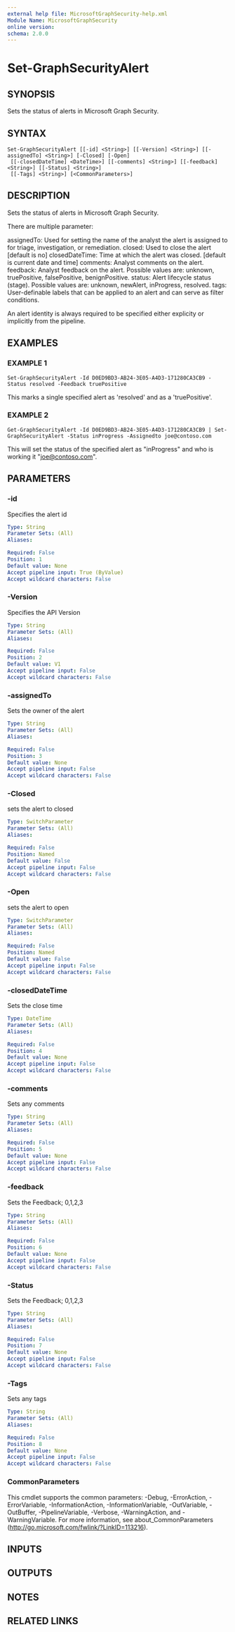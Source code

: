 ```yaml
---
external help file: MicrosoftGraphSecurity-help.xml
Module Name: MicrosoftGraphSecurity
online version:
schema: 2.0.0
---
```


# Set-GraphSecurityAlert

## SYNOPSIS
Sets the status of alerts in Microsoft Graph Security.

## SYNTAX

```
Set-GraphSecurityAlert [[-id] <String>] [[-Version] <String>] [[-assignedTo] <String>] [-Closed] [-Open]
 [[-closedDateTime] <DateTime>] [[-comments] <String>] [[-feedback] <String>] [[-Status] <String>]
 [[-Tags] <String>] [<CommonParameters>]
```

## DESCRIPTION
Sets the status of alerts in Microsoft Graph Security.

There are multiple parameter:

assignedTo: Used for setting the name of the analyst the alert is assigned to for triage, investigation, or remediation.
closed: Used to close the alert \[default is no\]
closedDateTime: Time at which the alert was closed.
\[default is current date and time\]
comments: Analyst comments on the alert.
feedback: Analyst feedback on the alert.
Possible values are: unknown, truePositive, falsePositive, benignPositive.
status: Alert lifecycle status (stage).
Possible values are: unknown, newAlert, inProgress, resolved.
tags: User-definable labels that can be applied to an alert and can serve as filter conditions.

An alert identity is always required to be specified either explicity or implicitly from the pipeline.

## EXAMPLES

### EXAMPLE 1
```
Set-GraphSecurityAlert -Id D0ED9BD3-AB24-3E05-A4D3-171280CA3CB9 -Status resolved -Feedback truePositive
```

This marks a single specified alert as 'resolved' and as a 'truePositive'.

### EXAMPLE 2
```
Get-GraphSecurityAlert -Id D0ED9BD3-AB24-3E05-A4D3-171280CA3CB9 | Set-GraphSecurityAlert -Status inProgress -Assignedto joe@contoso.com
```

This will set the status of the specified alert as "inProgress" and who is working it "joe@contoso.com".

## PARAMETERS

### -id
Specifies the alert id

```yaml
Type: String
Parameter Sets: (All)
Aliases:

Required: False
Position: 1
Default value: None
Accept pipeline input: True (ByValue)
Accept wildcard characters: False
```

### -Version
Specifies the API Version

```yaml
Type: String
Parameter Sets: (All)
Aliases:

Required: False
Position: 2
Default value: V1
Accept pipeline input: False
Accept wildcard characters: False
```

### -assignedTo
Sets the owner of the alert

```yaml
Type: String
Parameter Sets: (All)
Aliases:

Required: False
Position: 3
Default value: None
Accept pipeline input: False
Accept wildcard characters: False
```

### -Closed
sets the alert to closed

```yaml
Type: SwitchParameter
Parameter Sets: (All)
Aliases:

Required: False
Position: Named
Default value: False
Accept pipeline input: False
Accept wildcard characters: False
```

### -Open
sets the alert to open

```yaml
Type: SwitchParameter
Parameter Sets: (All)
Aliases:

Required: False
Position: Named
Default value: False
Accept pipeline input: False
Accept wildcard characters: False
```

### -closedDateTime
Sets the close time

```yaml
Type: DateTime
Parameter Sets: (All)
Aliases:

Required: False
Position: 4
Default value: None
Accept pipeline input: False
Accept wildcard characters: False
```

### -comments
Sets any comments

```yaml
Type: String
Parameter Sets: (All)
Aliases:

Required: False
Position: 5
Default value: None
Accept pipeline input: False
Accept wildcard characters: False
```

### -feedback
Sets the Feedback; 0,1,2,3

```yaml
Type: String
Parameter Sets: (All)
Aliases:

Required: False
Position: 6
Default value: None
Accept pipeline input: False
Accept wildcard characters: False
```

### -Status
Sets the Feedback; 0,1,2,3

```yaml
Type: String
Parameter Sets: (All)
Aliases:

Required: False
Position: 7
Default value: None
Accept pipeline input: False
Accept wildcard characters: False
```

### -Tags
Sets any tags

```yaml
Type: String
Parameter Sets: (All)
Aliases:

Required: False
Position: 8
Default value: None
Accept pipeline input: False
Accept wildcard characters: False
```

### CommonParameters
This cmdlet supports the common parameters: -Debug, -ErrorAction, -ErrorVariable, -InformationAction, -InformationVariable, -OutVariable, -OutBuffer, -PipelineVariable, -Verbose, -WarningAction, and -WarningVariable. For more information, see about_CommonParameters (http://go.microsoft.com/fwlink/?LinkID=113216).

## INPUTS

## OUTPUTS

## NOTES

## RELATED LINKS
